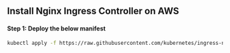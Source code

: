 ## Install Nginx Ingress Controller on AWS
#### Step 1: Deploy the below manifest
```bash
kubectl apply -f https://raw.githubusercontent.com/kubernetes/ingress-nginx/controller-v1.11.1/deploy/static/provider/aws/deploy.yaml
```
